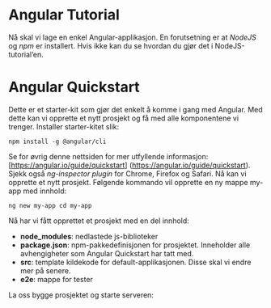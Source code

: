 # Angular Tutorial
Nå skal vi lage en enkel Angular-applikasjon. En forutsetning er at *NodeJS* og *npm* er installert. Hvis ikke kan du se hvordan du gjør det i NodeJS-tutorial’en. 

# Angular Quickstart 
Dette er et starter-kit som gjør det enkelt å komme i gang med Angular. Med dette kan vi opprette et nytt prosjekt og få med alle komponentene vi trenger. Installer starter-kitet slik: 

```
npm install -g @angular/cli 
```

Se for øvrig denne nettsiden for mer utfyllende informasjon: [https://angular.io/guide/quickstart] (https://angular.io/guide/quickstart). Sjekk også *ng-inspector plugin* for Chrome, Firefox og Safari. 
Nå kan vi opprette et nytt prosjekt. Følgende kommando vil opprette en ny mappe my-app med innhold:

```
ng new my-app cd my-app 
```

Nå har vi fått opprettet et prosjekt  med en del innhold:
* **node_modules**: nedlastede js-biblioteker
* **package.json**: npm-pakkedefinisjonen for prosjektet. Inneholder alle avhengigheter som Angular Quickstart har tatt med.
* **src**: template kildekode for default-applikasjonen. Disse skal vi endre mer på senere.
* **e2e**: mappe for tester 

La oss bygge prosjektet og starte serveren: 
